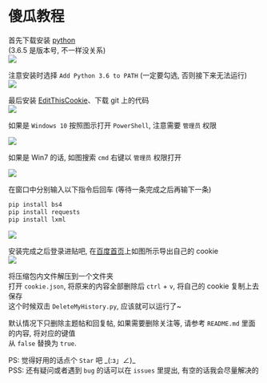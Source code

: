 # 傻瓜教程

首先下载安装 [python][1]  
(3.6.5 是版本号, 不一样没关系)  
![][2]  

注意安装时选择 `Add Python 3.6 to PATH`  (一定要勾选, 否则接下来无法运行)  
![][3]  

最后安装 [EditThisCookie][4]、下载 git 上的代码  
![][5]  

如果是 `Windows 10` 按照图示打开 `PowerShell`, 注意需要 `管理员` 权限  

![][6]  

如果是 Win7 的话, 如图搜索 `cmd` 右键以 `管理员` 权限打开  

![][7]  
  
在窗口中分别输入以下指令后回车 (等待一条完成之后再输下一条)  
```sh
pip install bs4
pip install requests
pip install lxml
```

![][8]  

安装完成之后登录进贴吧, 在[百度首页][9]上如图所示导出自己的 cookie  
![][10]  

将压缩包内文件解压到一个文件夹  
打开 `cookie.json`, 将原来的内容全部删除后 `ctrl` +  `v`, 将自己的 cookie 复制上去保存  
这个时候双击 `DeleteMyHistory.py`, 应该就可以运行了~  

默认情况下只删除主题帖和回复帖, 如果需要删除关注等, 请参考 `README.md` 里面的内容, 将对应的键值  
从 `false` 替换为 `true`.  

PS: 觉得好用的话点个 `Star` 吧 \_(:з」∠)\_  
PSS: 还有疑问或者遇到 `bug` 的话可以在 `issues` 里提出, 有空的话我会尽量解决的  

[1]: https://www.python.org/
[2]: https://i.loli.net/2019/04/27/5cc33976370ef.png
[3]: https://i.loli.net/2019/04/27/5cc3397638db7.png
[4]: https://chrome.google.com/webstore/detail/editthiscookie/fngmhnnpilhplaeedifhccceomclgfbg
[5]: https://i.loli.net/2019/04/27/5cc339761586c.png
[6]: https://i.loli.net/2019/04/27/5cc3397635602.png
[7]: https://i.loli.net/2019/04/27/5cc339761a427.png
[8]: https://i.loli.net/2019/04/27/5cc33975c0774.png
[9]: https://www.baidu.com
[10]: https://i.loli.net/2019/04/27/5cc3397613b89.png